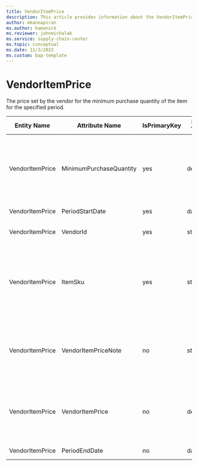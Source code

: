```yaml
---
title: VendorItemPrice
description: This article provides information about the VendorItemPrice entity.
author: mkannapiran
ms.author: kamanick
ms.reviewer: johnmichalak
ms.service: supply-chain-center
ms.topic: conceptual
ms.date: 11/3/2022
ms.custom: bap-template
---
```


# VendorItemPrice

The price set by the vendor for the minimum purchase quantity of the item for the specified period.

| **Entity Name** | **Attribute Name** | **IsPrimaryKey** | **Data Type** | **Data Length** | **Description** |
| --- | --- | --- | --- | --- | --- |
| VendorItemPrice | MinimumPurchaseQuantity | yes | decimal | 9 | The minimum number of units that must be purchased for the price to be effective. |
| VendorItemPrice | PeriodStartDate | yes | date | 14 | The period start date. |
| VendorItemPrice | VendorId | yes | string | 36 | The unique identifier of a Vendor. |
| VendorItemPrice | ItemSku | yes | string | 20 | The Stock Keeping Unit identifier, which is typically used for inventory-related activities. |
| VendorItemPrice | VendorItemPriceNote | no | string | 1024 | A note, comment or additional information regarding the vendor item price. |
| VendorItemPrice | VendorItemPrice | no | decimal | 9 | The price set by the vendor for the minimum purchase quantity of the item. |
| VendorItemPrice | PeriodEndDate | no | date | 14 | The period end date. |
